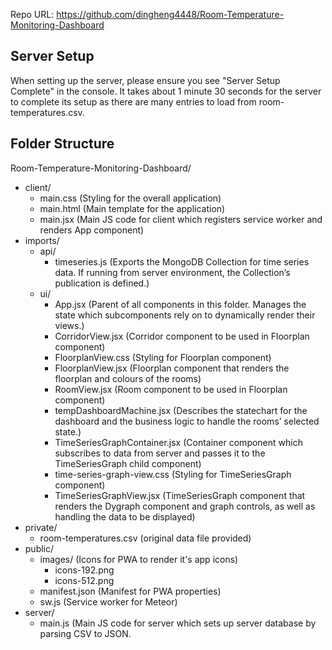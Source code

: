 Repo URL: https://github.com/dingheng4448/Room-Temperature-Monitoring-Dashboard

## Server Setup
When setting up the server, please ensure you see "Server Setup Complete" in the console. It takes about 1 minute 30 seconds for the server to complete its setup as there are many entries to load from room-temperatures.csv.

## Folder Structure

Room-Temperature-Monitoring-Dashboard/
* client/
	* main.css (Styling for the overall application)
	* main.html (Main template for the application)
	* main.jsx (Main JS code for client which registers service worker and renders App component)
* imports/
	* api/
		* timeseries.js (Exports the MongoDB Collection for time series data. If running from server environment, the Collection’s publication is defined.)
	* ui/
		* App.jsx (Parent of all components in this folder. Manages the state which subcomponents rely on to dynamically render their views.)
		* CorridorView.jsx (Corridor component to be used in Floorplan component)
		* FloorplanView.css (Styling for Floorplan component)
		* FloorplanView.jsx (Floorplan component that renders the floorplan and colours of the rooms)
		* RoomView.jsx (Room component to be used in Floorplan component)
		* tempDashboardMachine.jsx (Describes the statechart for the dashboard and the business logic to handle the rooms’ selected state.)
		* TimeSeriesGraphContainer.jsx (Container component which subscribes to data from server and passes it to the TimeSeriesGraph child component)
		* time-series-graph-view.css (Styling for TimeSeriesGraph component)
		* TimeSeriesGraphView.jsx (TimeSeriesGraph component that renders the Dygraph component and graph controls, as well as handling the data to be displayed)
* private/
	* room-temperatures.csv (original data file provided)
* public/
	* images/ (Icons for PWA to render it's app icons)
		* icons-192.png
		* icons-512.png
	* manifest.json (Manifest for PWA properties)
	* sw.js (Service worker for Meteor)
* server/
	* main.js (Main JS code for server which sets up server database by parsing CSV to JSON.
